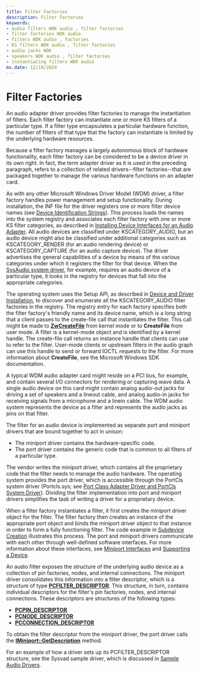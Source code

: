 ```yaml
---
title: Filter Factories
description: Filter Factories
keywords:
- audio filters WDK audio , filter factories
- filter factories WDK audio
- filters WDK audio , factories
- KS filters WDK audio , filter factories
- audio jacks WDK
- speakers WDK audio , filter factories
- instantiating filters WDK audio
ms.date: 12/19/2024
---
```


# Filter Factories

An audio adapter driver provides filter factories to manage the instantiation of filters. Each filter factory can instantiate one or more KS filters of a particular type. If a filter type encapsulates a particular hardware function, the number of filters of that type that the factory can instantiate is limited by the underlying hardware resources.

Because a filter factory manages a largely autonomous block of hardware functionality, each filter factory can be considered to be a device driver in its own right. In fact, the term adapter driver as it is used in the preceding paragraph, refers to a collection of related drivers--filter factories--that are packaged together to manage the various hardware functions on an adapter card.

As with any other Microsoft Windows Driver Model (WDM) driver, a filter factory handles power management and setup functionality. During installation, the INF file for the driver registers one or more filter device names (see [Device Identification Strings](../install/device-identification-strings.md)). This process loads the names into the system registry and associates each filter factory with one or more KS filter categories, as described in [Installing Device Interfaces for an Audio Adapter](installing-device-interfaces-for-an-audio-adapter.md). All audio devices are classified under KSCATEGORY_AUDIO, but an audio device might also be classified under additional categories such as KSCATEGORY_RENDER (for an audio rendering device) or KSCATEGORY_CAPTURE (for an audio capture device). The driver advertises the general capabilities of a device by means of the various categories under which it registers the filter for that device. When the [SysAudio system driver](kernel-mode-wdm-audio-components.md#sysaudio_system_driver), for example, requires an audio device of a particular type, it looks in the registry for devices that fall into the appropriate categories.

The operating system uses the Setup API, as described in [Device and Driver Installation](../install/index.md), to discover and enumerate all the KSCATEGORY_AUDIO filter factories in the registry. The registry entry for each factory specifies both the filter factory's friendly name and its device name, which is a long string that a client passes to the create-file call that instantiates the filter. This call might be made to [**ZwCreateFile**](/windows-hardware/drivers/ddi/ntifs/nf-ntifs-ntcreatefile) from kernel mode or to **CreateFile** from user mode. A filter is a kernel-mode object and is identified by a kernel handle. The create-file call returns an instance handle that clients can use to refer to the filter. User-mode clients or upstream filters in the audio graph can use this handle to send or forward IOCTL requests to the filter. For more information about **CreateFile**, see the Microsoft Windows SDK documentation.

A typical WDM audio adapter card might reside on a PCI bus, for example, and contain several I/O connectors for rendering or capturing wave data. A single audio device on this card might contain analog audio-out jacks for driving a set of speakers and a lineout cable, and analog audio-in jacks for receiving signals from a microphone and a linein cable. The WDM audio system represents the device as a filter and represents the audio jacks as pins on that filter.

The filter for an audio device is implemented as separate port and miniport drivers that are bound together to act in unison:

- The miniport driver contains the hardware-specific code.
- The port driver contains the generic code that is common to all filters of a particular type.

The vendor writes the miniport driver, which contains all the proprietary code that the filter needs to manage the audio hardware. The operating system provides the port driver, which is accessible through the PortCls system driver (Portcls.sys; see [Port Class Adapter Driver and PortCls System Driver](kernel-mode-wdm-audio-components.md#port_class_adapter_driver_and_portcls_system_driver)). Dividing the filter implementation into port and miniport drivers simplifies the task of writing a driver for a proprietary device.

When a filter factory instantiates a filter, it first creates the miniport driver object for the filter. The filter factory then creates an instance of the appropriate port object and binds the miniport driver object to that instance in order to form a fully functioning filter. The code example in [Subdevice Creation](subdevice-creation.md) illustrates this process. The port and miniport drivers communicate with each other through well-defined software interfaces. For more information about these interfaces, see [Miniport Interfaces](miniport-interfaces.md) and [Supporting a Device](supporting-a-device.md).

An audio filter exposes the structure of the underlying audio device as a collection of pin factories, nodes, and internal connections. The miniport driver consolidates this information into a filter descriptor, which is a structure of type [**PCFILTER_DESCRIPTOR**](/windows-hardware/drivers/ddi/portcls/ns-portcls-pcfilter_descriptor). This structure, in turn, contains individual descriptors for the filter's pin factories, nodes, and internal connections. These descriptors are structures of the following types:

- [**PCPIN_DESCRIPTOR**](/windows-hardware/drivers/ddi/portcls/ns-portcls-pcpin_descriptor)
- [**PCNODE_DESCRIPTOR**](/windows-hardware/drivers/ddi/portcls/ns-portcls-pcnode_descriptor)
- [**PCCONNECTION_DESCRIPTOR**](/previous-versions/windows/hardware/drivers/ff537688(v=vs.85))

To obtain the filter descriptor from the miniport driver, the port driver calls the [**IMiniport::GetDescription**](/windows-hardware/drivers/ddi/portcls/nf-portcls-iminiport-getdescription) method.

For an example of how a driver sets up its PCFILTER_DESCRIPTOR structure, see the Sysvad sample driver, which is discussed in [Sample Audio Drivers](sample-audio-drivers.md).
